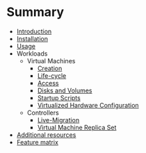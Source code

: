 # Summary

* [Introduction](README.md)
* [Installation](installation.md)
* [Usage](usage.md)
* Workloads
  * Virtual Machines
    * [Creation](vm-creation.md)
    * [Life-cycle](vm-life-cycle.md)
    * [Access](access.md)
    * [Disks and Volumes](disks-and-volumes.md)
    * [Startup Scripts](startup-scripts.md)
    * [Virtualized Hardware Configuration](machine.md)
  * Controllers
    * [Live-Migration](live-migration.md)
    * [Virtual Machine Replica Set](replicaset.md)
* [Additional resources](additional-resources.md)
* [Feature matrix](feature-matrix.md)
